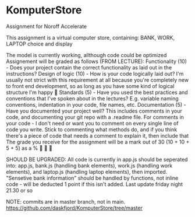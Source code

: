 # KomputerStore
Assignment for Noroff Accelerate

This assignment is a virtual computer store, containing:
BANK, WORK, LAPTOP choice and display

The model is currently working, allthough code could be optimized
Assignement will be graded as follows (FROM LECTURE):
  Functionality (10) - Does your project contain the correct functionality as laid out in the instructions?
   Design of logic (10) - How is your code logically laid out? I'm usually not strict with this requirement at all because you're completely new to front end development, so as long as you have some kind of logical structure I'm happy :slightly_smiling_face:
  Standards (5) - Have you used the best practices and conventions that I've spoken about in the lectures? E.g. variable naming conventions, indentation in your code, file names, etc.
  Documentation (5) - Have you documented your project well? This includes comments in your code, and documenting your git repo with a .readme file. For comments in your code - I don't need or want you to comment on every single line of code you write. Stick to commenting what methods do, and if you think there's a piece of code that needs a comment to explain it, then include that 
The grade you receive for the assignment will be a mark out of 30 (10 + 10 + 5 + 5) as a %  :100: :100: :100:

SHOULD BE UPGRADED:
All code is currently in app.js
should be seperated into:
app.js, bank.js (handling bank elements), work.js (handling work elements), and laptop.js (handling laptop elements),
then imported. "Sensetive bank information" should be handled by functions, not inline code - will be deducted 1 point if this isn't added.
Last update friday night 21.30 or so

NOTE: commits are in master branch, not in main. https://github.com/daskfjord/KomputerStore/tree/master
